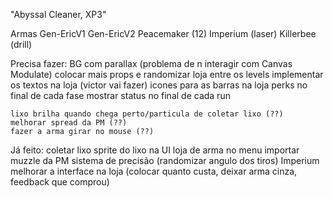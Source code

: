 "Abyssal Cleaner, XP3"

Armas
	Gen-EricV1
	Gen-EricV2
	Peacemaker    (12)
	Imperium      (laser)
	Killerbee     (drill)

Precisa fazer:
	BG com parallax (problema de n interagir com Canvas Modulate)
	colocar mais props e randomizar
	loja entre os levels
	implementar os textos na loja (victor vai fazer)
	icones para as barras na loja
	perks no final de cada fase
	mostrar status no final de cada run
	
	lixo brilha quando chega perto/particula de coletar lixo (??)
	melhorar spread da PM (??)
	fazer a arma girar no mouse (??)
	

Já feito:
	coletar lixo
	sprite do lixo na UI
	loja de arma no menu
	importar muzzle da PM
	sistema de precisão (randomizar angulo dos tiros)
	Imperium
	melhorar a interface na loja (colocar quanto custa, deixar arma cinza, feedback que comprou)
	
	
